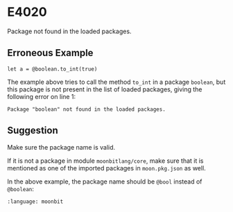 # E4020

Package not found in the loaded packages.

## Erroneous Example

```moonbit
let a = @boolean.to_int(true)
```

The example above tries to call the method `to_int` in a package `boolean`,
but this package is not present in the list of loaded packages,
giving the following error on line 1:

```
Package "boolean" not found in the loaded packages.
```

## Suggestion

Make sure the package name is valid.

If it is not a package in module `moonbitlang/core`, make sure that it is
mentioned as one of the imported packages in `moon.pkg.json` as well.

In the above example, the package name should be `@bool` instead of `@boolean`:

```{literalinclude} /sources/error_codes/E4020_fixed/top.mbt
:language: moonbit
```
